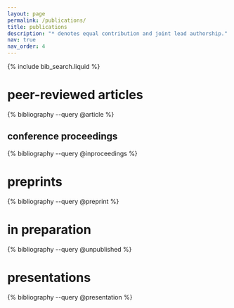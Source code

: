 ```yaml
---
layout: page
permalink: /publications/
title: publications
description: "* denotes equal contribution and joint lead authorship."
nav: true
nav_order: 4
---
```


<!-- _pages/publications.md -->

<!-- Bibsearch Feature -->

{% include bib_search.liquid %}

<div class="publications">
    
<h1>peer-reviewed articles</h1>
{% bibliography --query @article %}

<h2>conference proceedings</h2>
{% bibliography --query @inproceedings %}

<h1>preprints</h1>
{% bibliography --query @preprint %}

<h1>in preparation</h1>
{% bibliography --query @unpublished %}

<h1>presentations</h1>
{% bibliography --query @presentation %}

</div>
